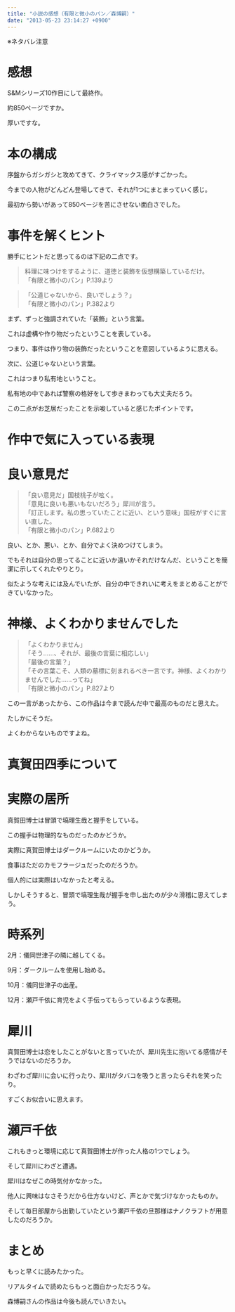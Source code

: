 ```yaml
---
title: "小説の感想（有限と微小のパン／森博嗣）"
date: "2013-05-23 23:14:27 +0900"
---
```


※ネタバレ注意

# 感想

S&Mシリーズ10作目にして最終作。

約850ページですか。

厚いですな。

# 本の構成

序盤からガシガシと攻めてきて、クライマックス感がすごかった。

今までの人物がどんどん登場してきて、それが1つにまとまっていく感じ。

最初から勢いがあって850ページを苦にさせない面白さでした。

# 事件を解くヒント

勝手にヒントだと思ってるのは下記の二点です。

> 料理に味つけをするように、道徳と装飾を仮想構築しているだけ。  
> 「有限と微小のパン」P.139より

> 「公道じゃないから、良いでしょう？」  
> 「有限と微小のパン」P.382より

まず、ずっと強調されていた「装飾」という言葉。

これは虚構や作り物だったということを表している。

つまり、事件は作り物の装飾だったということを意図しているように思える。

次に、公道じゃないという言葉。

これはつまり私有地ということ。

私有地の中であれば警察の格好をして歩きまわっても大丈夫だろう。

この二点がお芝居だったことを示唆していると感じたポイントです。

# 作中で気に入っている表現

# 良い意見だ

> 「良い意見だ」国枝桃子が呟く。  
> 「意見に良いも悪いもないだろう」犀川が言う。  
> 「訂正します。私の思っていたことに近い、という意味」国枝がすぐに言い直した。  
> 「有限と微小のパン」P.682より

良い、とか、悪い、とか、自分でよく決めつけてしまう。

でもそれは自分の思ってることに近いか遠いかそれだけなんだ、ということを簡潔に示してくれたやりとり。

似たような考えには及んでいたが、自分の中できれいに考えをまとめることができていなかった。

# 神様、よくわかりませんでした

> 「よくわかりません」  
> 「そう……、それが、最後の言葉に相応しい」  
> 「最後の言葉？」  
> 「その言葉こそ、人類の墓標に刻まれるべき一言です。神様、よくわかりませんでした……ってね」  
> 「有限と微小のパン」P.827より

この一言があったから、この作品は今まで読んだ中で最高のものだと思えた。

たしかにそうだ。

よくわからないものですよね。

# 真賀田四季について

# 実際の居所

真賀田博士は冒頭で塙理生哉と握手をしている。

この握手は物理的なものだったのかどうか。

実際に真賀田博士はダークルームにいたのかどうか。

食事はただのカモフラージュだったのだろうか。

個人的には実際はいなかったと考える。

しかしそうすると、冒頭で塙理生哉が握手を申し出たのが少々滑稽に思えてしまう。

# 時系列

2月：儀同世津子の隣に越してくる。

9月：ダークルームを使用し始める。

10月：儀同世津子の出産。

12月：瀬戸千依に育児をよく手伝ってもらっているような表現。

# 犀川

真賀田博士は恋をしたことがないと言っていたが、犀川先生に抱いてる感情がそうではないのだろうか。

わざわざ犀川に会いに行ったり、犀川がタバコを吸うと言ったらそれを笑ったり。

すごくお似合いに思えます。

# 瀬戸千依

これもきっと環境に応じて真賀田博士が作った人格の1つでしょう。

そして犀川にわざと遭遇。

犀川はなぜこの時気付かなかった。

他人に興味はなさそうだから仕方ないけど、声とかで気づけなかったものか。

そして毎日部屋から出勤していたという瀬戸千依の旦那様はナノクラフトが用意したのだろうか。

# まとめ

もっと早くに読みたかった。

リアルタイムで読めたらもっと面白かっただろうな。

森博嗣さんの作品は今後も読んでいきたい。
